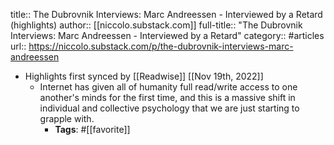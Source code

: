title:: The Dubrovnik Interviews: Marc Andreessen - Interviewed by a Retard (highlights)
author:: [[niccolo.substack.com]]
full-title:: "The Dubrovnik Interviews: Marc Andreessen - Interviewed by a Retard"
category:: #articles
url:: https://niccolo.substack.com/p/the-dubrovnik-interviews-marc-andreessen

- Highlights first synced by [[Readwise]] [[Nov 19th, 2022]]
	- Internet has given all of humanity full read/write access to one another's minds for the first time, and this is a massive shift in individual and collective psychology that we are just starting to grapple with.
		- **Tags**: #[[favorite]]